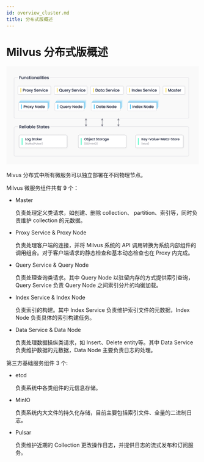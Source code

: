 ```yaml
---
id: overview_cluster.md
title: 分布式版概述
---
```


# Milvus 分布式版概述

![Milvus Cluster](../../../../assets/sys_overview_distributed.jpg)

Mivus 分布式中所有微服务可以独立部署在不同物理节点。

Milvus 微服务组件共有 9 个：

- Master

    负责处理定义类请求，如创建、删除 collection、 partition、索引等，同时负责维护 collection 的元数据。

- Proxy Service & Proxy Node

    负责处理客户端的连接，并将 Milvus 系统的 API 调用转换为系统内部组件的调用组合。对于客户端请求的静态检查和基本动态检查也在 Proxy 内完成。

- Query Service & Query Node

    负责处理查询类请求。其中 Query Node 以驻留内存的方式提供索引查询，Query Service 负责 Query Node 之间索引分片的均衡加载。

- Index Service & Index Node

    负责索引的构建。其中 Index Service 负责维护索引文件的元数据，Index Node 负责具体的索引构建任务。

- Data Service & Data Node

    负责处理数据操纵类请求，如 Insert、Delete entity等。其中 Data Service 负责维护数据的元数据，Data Node 主要负责日志的处理。

第三方基础服务组件 3 个:

- etcd

    负责系统中各类组件的元信息存储。

- MinIO

    负责系统内大文件的持久化存储，目前主要包括索引文件、全量的二进制日志。

- Pulsar

    负责维护近期的 Collection 更改操作日志，并提供日志的流式发布和订阅服务。
